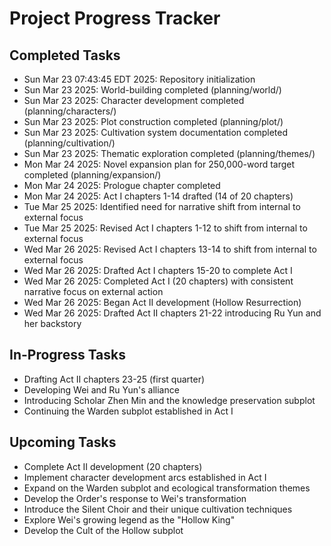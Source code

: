 # Project Progress Tracker

## Completed Tasks
- Sun Mar 23 07:43:45 EDT 2025: Repository initialization
- Sun Mar 23 2025: World-building completed (planning/world/)
- Sun Mar 23 2025: Character development completed (planning/characters/)
- Sun Mar 23 2025: Plot construction completed (planning/plot/)
- Sun Mar 23 2025: Cultivation system documentation completed (planning/cultivation/)
- Sun Mar 23 2025: Thematic exploration completed (planning/themes/)
- Mon Mar 24 2025: Novel expansion plan for 250,000-word target completed (planning/expansion/)
- Mon Mar 24 2025: Prologue chapter completed
- Mon Mar 24 2025: Act I chapters 1-14 drafted (14 of 20 chapters)
- Tue Mar 25 2025: Identified need for narrative shift from internal to external focus
- Tue Mar 25 2025: Revised Act I chapters 1-12 to shift from internal to external focus
- Wed Mar 26 2025: Revised Act I chapters 13-14 to shift from internal to external focus
- Wed Mar 26 2025: Drafted Act I chapters 15-20 to complete Act I
- Wed Mar 26 2025: Completed Act I (20 chapters) with consistent narrative focus on external action
- Wed Mar 26 2025: Began Act II development (Hollow Resurrection)
- Wed Mar 26 2025: Drafted Act II chapters 21-22 introducing Ru Yun and her backstory

## In-Progress Tasks
- Drafting Act II chapters 23-25 (first quarter)
- Developing Wei and Ru Yun's alliance
- Introducing Scholar Zhen Min and the knowledge preservation subplot
- Continuing the Warden subplot established in Act I

## Upcoming Tasks
- Complete Act II development (20 chapters)
- Implement character development arcs established in Act I
- Expand on the Warden subplot and ecological transformation themes
- Develop the Order's response to Wei's transformation
- Introduce the Silent Choir and their unique cultivation techniques
- Explore Wei's growing legend as the "Hollow King"
- Develop the Cult of the Hollow subplot
